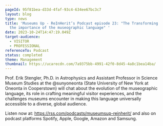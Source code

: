 ```yaml
---
pageId: 95f81bea-d33d-4faf-93c4-634ee67bc3c7
layout: blog
type: news
title: 'Museums Up - ReInHerit’s Podcast episode 23: "The Transforming Museum:
  the importance of the museographic language" '
date: 2023-10-24T14:47:19.049Z
target-audience:
  - VISITOR
  - PROFESSIONAL
referenceTo: Podcast
status: completed
theme: Management
thumbnail: https://ucarecdn.com/7a9375bb-4991-42f0-8d45-4a8c1bea14ba/
---
```

Prof. Erik Stengler, Ph.D. in Astrophysics and Assistant Professor in Science Museum Studies at the @sunyoneonta (State University of New York at Oneonta in Cooperstown) will chat about the evolution of the museographic language, its role in crafting meaningful visitor experiences, and the challenges museums encounter in making this language universally accessible to a diverse, global audience.

Listen now at: <https://rss.com/podcasts/museumsup-reinherit/> and also on podcast platforms Spotify, Apple, Google, Amazon and Samsung.